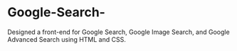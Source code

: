 # Google-Search-
Designed a front-end for Google Search, Google Image Search, and Google Advanced Search using HTML and CSS. 
